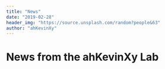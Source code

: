 ```yaml
---
title: "News"
date: "2019-02-28"
header_img: "https://source.unsplash.com/random?people&63"
author: "ahKevinXy"
---
```


# News from the ahKevinXy Lab
